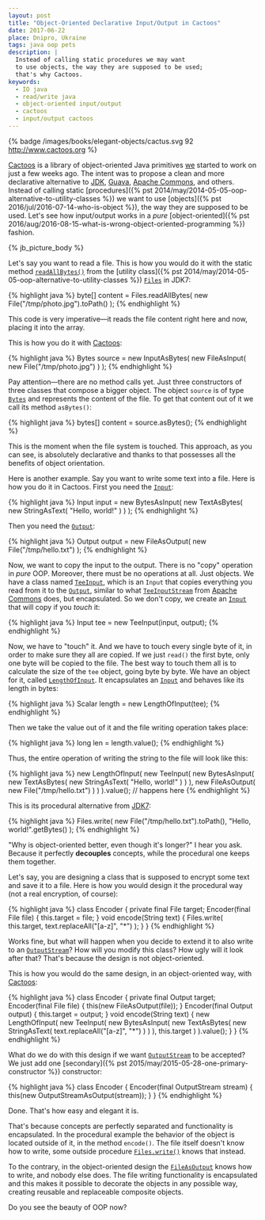 ```yaml
---
layout: post
title: "Object-Oriented Declarative Input/Output in Cactoos"
date: 2017-06-22
place: Dnipro, Ukraine
tags: java oop pets
description: |
  Instead of calling static procedures we may want
  to use objects, the way they are supposed to be used;
  that's why Cactoos.
keywords:
  - IO java
  - read/write java
  - object-oriented input/output
  - cactoos
  - input/output cactoos
---
```


{% badge /images/books/elegant-objects/cactus.svg 92 http://www.cactoos.org %}

[Cactoos](http://www.cactoos.org) is a library of object-oriented
Java primitives
[we](https://github.com/yegor256/cactoos#contributors)
started to work on just a few weeks ago. The intent was to
propose a clean and more declarative alternative to
[JDK](https://en.wikipedia.org/wiki/Java_Development_Kit),
[Guava](https://github.com/google/guava),
[Apache Commons](https://commons.apache.org/),
and others. Instead of calling static
[procedures]({% pst 2014/may/2014-05-05-oop-alternative-to-utility-classes %})
we want to use [objects]({% pst 2016/jul/2016-07-14-who-is-object %}),
the way they are supposed to be used. Let's see how input/output works in a _pure_
[object-oriented]({% pst 2016/aug/2016-08-15-what-is-wrong-object-oriented-programming %})
fashion.

<!--more-->

{% jb_picture_body %}

Let's say you want to read a file. This is how you would do it with the static method
[`readAllBytes()`](https://docs.oracle.com/javase/7/docs/api/java/nio/file/Files.html#readAllBytes%28java.nio.file.Path%29) from the
[utility class]({% pst 2014/may/2014-05-05-oop-alternative-to-utility-classes %})
[`Files`](https://docs.oracle.com/javase/7/docs/api/java/nio/file/Files.html)
in JDK7:

{% highlight java %}
byte[] content = Files.readAllBytes(
  new File("/tmp/photo.jpg").toPath()
);
{% endhighlight %}

This code is very imperative&mdash;it reads the file content right here and now,
placing it into the array.

This is how you do it with [Cactoos](https://github.com/yegor256/cactoos):

{% highlight java %}
Bytes source = new InputAsBytes(
  new FileAsInput(
    new File("/tmp/photo.jpg")
  )
);
{% endhighlight %}

Pay attention&mdash;there are no method calls yet. Just three constructors
of three classes that compose a bigger object. The object `source` is of type
[`Bytes`](http://static.javadoc.io/org.cactoos/cactoos/0.2/org/cactoos/Bytes.html)
and represents the content of the file. To get that content
out of it we call its method `asBytes()`:

{% highlight java %}
bytes[] content = source.asBytes();
{% endhighlight %}

This is the moment when the file system is touched. This approach, as you
can see, is absolutely declarative and thanks to that possesses all the
benefits of object orientation.

Here is another example. Say you want to write some text into a file. Here
is how you do it in Cactoos. First you need the
[`Input`](http://static.javadoc.io/org.cactoos/cactoos/0.2/org/cactoos/Input.html):

{% highlight java %}
Input input = new BytesAsInput(
  new TextAsBytes(
    new StringAsText(
      "Hello, world!"
    )
  )
);
{% endhighlight %}

Then you need the [`Output`](http://static.javadoc.io/org.cactoos/cactoos/0.2/org/cactoos/Output.html):

{% highlight java %}
Output output = new FileAsOutput(
  new File("/tmp/hello.txt")
);
{% endhighlight %}

Now, we want to copy the input to the output. There is no "copy" operation
in _pure_ OOP. Moreover, there must be no operations at all. Just objects. We
have a class named
[`TeeInput`](http://static.javadoc.io/org.cactoos/cactoos/0.2/org/cactoos/io/TeeInput.html),
which is an `Input` that copies everything
you read from it to the
[`Output`](http://static.javadoc.io/org.cactoos/cactoos/0.2/org/cactoos/Output.html),
similar to what
[`TeeInputStream`](https://commons.apache.org/proper/commons-io/javadocs/api-1.4/org/apache/commons/io/input/TeeInputStream.html)
from [Apache Commons](https://commons.apache.org/) does, but encapsulated. So we don't copy, we create an
[`Input`](http://static.javadoc.io/org.cactoos/cactoos/0.2/org/cactoos/Input.html)
that will copy if you _touch_ it:

{% highlight java %}
Input tee = new TeeInput(input, output);
{% endhighlight %}

Now, we have to "touch" it. And we have to touch every single byte of it,
in order to make sure they all are copied. If we just `read()` the first
byte, only one byte will be copied to the file. The best way to touch them
all is to calculate the size of the `tee` object, going byte by byte. We
have an object for it, called
[`LengthOfInput`](http://static.javadoc.io/org.cactoos/cactoos/0.2/org/cactoos/io/LengthOfInput.html).
It encapsulates an
[`Input`](http://static.javadoc.io/org.cactoos/cactoos/0.2/org/cactoos/Input.html)
and behaves like its length in bytes:

{% highlight java %}
Scalar<Long> length = new LengthOfInput(tee);
{% endhighlight %}

Then we take the value out of it and the file writing operation takes place:

{% highlight java %}
long len = length.value();
{% endhighlight %}

Thus, the entire operation of writing the string to the file will
look like this:

{% highlight java %}
new LengthOfInput(
  new TeeInput(
    new BytesAsInput(
      new TextAsBytes(
        new StringAsText(
          "Hello, world!"
        )
      )
    ),
    new FileAsOutput(
      new File("/tmp/hello.txt")
    )
  )
).value(); // happens here
{% endhighlight %}

This is its procedural alternative from
[JDK7](https://docs.oracle.com/javase/7/docs/api/java/nio/file/Files.html#write%28java.nio.file.Path,%20byte[],%20java.nio.file.OpenOption...%29):

{% highlight java %}
Files.write(
  new File("/tmp/hello.txt").toPath(),
  "Hello, world!".getBytes()
);
{% endhighlight %}

"Why is object-oriented better, even though it's longer?" I hear you ask.
Because it perfectly **decouples** concepts, while the procedural one keeps
them together.

Let's say, you are designing a class that is supposed
to encrypt some text and save it to a file. Here is how you would
design it the procedural way (not a real encryption, of course):

{% highlight java %}
class Encoder {
  private final File target;
  Encoder(final File file) {
    this.target = file;
  }
  void encode(String text) {
    Files.write(
      this.target,
      text.replaceAll("[a-z]", "*")
    );
  }
}
{% endhighlight %}

Works fine, but what will happen when you decide to extend it to also write to
an [`OutputStream`](https://docs.oracle.com/javase/7/docs/api/java/io/OutputStream.html)?
How will you modify this class? How ugly will it look after that?
That's because the design is not object-oriented.

This is how you would do the same design, in an object-oriented way,
with [Cactoos](http://www.cactoos.org):

{% highlight java %}
class Encoder {
  private final Output target;
  Encoder(final File file) {
    this(new FileAsOutput(file));
  }
  Encoder(final Output output) {
    this.target = output;
  }
  void encode(String text) {
    new LengthOfInput(
      new TeeInput(
        new BytesAsInput(
          new TextAsBytes(
            new StringAsText(
              text.replaceAll("[a-z]", "*")
            )
          )
        ),
        this.target
      )
    ).value();
  }
}
{% endhighlight %}

What do we do with this design if we want
[`OutputStream`](https://docs.oracle.com/javase/7/docs/api/java/io/OutputStream.html)
to be accepted? We just add one
[secondary]({% pst 2015/may/2015-05-28-one-primary-constructor %}) constructor:

{% highlight java %}
class Encoder {
  Encoder(final OutputStream stream) {
    this(new OutputStreamAsOutput(stream));
  }
}
{% endhighlight %}

Done. That's how easy and elegant it is.

That's because concepts are perfectly separated and functionality
is encapsulated. In the procedural example the behavior of the object is
located outside of it, in the method `encode()`. The file itself doesn't know
how to write, some outside procedure
[`Files.write()`](https://docs.oracle.com/javase/7/docs/api/java/nio/file/Files.html#write%28java.nio.file.Path,%20byte[],%20java.nio.file.OpenOption...%29)
knows that instead.

To the contrary, in the object-oriented design the
[`FileAsOutput`](http://static.javadoc.io/org.cactoos/cactoos/0.2/org/cactoos/io/FileAsOutput.html)
knows how to write, and nobody else does.
The file writing functionality is encapsulated and this makes it
possible to decorate the objects in any possible way, creating
reusable and replaceable composite objects.

Do you see the beauty of OOP now?
